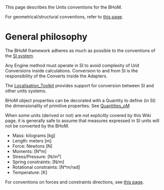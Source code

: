 This page describes the Units conventions for the BHoM.

For geometrical/structural conventions, refer to [this page](/BHoM-Structural-Conventions).

# General philosophy
The BHoM framework adheres as much as possible to the conventions of the [SI system](https://en.wikipedia.org/wiki/International_System_of_Units).

Any Engine method must operate in SI to avoid complexity of Unit Conversions inside calculations.
Conversion to and from SI is the responsibility of the Converts inside the Adapters. 

The [Localisation_Toolkit](https://github.com/BHoM/Localisation_Toolkit) provides support for conversion between SI and other units systems.

BHoM object properties can be decorated with a Quantity to define (in SI) the dimensionality of primitive properties. See [Quantities_oM](https://github.com/BHoM/BHoM/tree/master/Quantities_oM/Attributes)

When some units (derived or not) are not explicitly covered by this Wiki page, it is generally safe to assume that measures expressed in SI units will not be converted by the BHoM.

- Mass: kilograms [kg]
- Length: meters [m]
- Force: Newtons [N]
- Moments: [N*m]
- Stress/Pressure: [N/m²]
- Spring constraints: [N/m]
- Rotational constraints: [N*m/rad]
- Temperature: [K]

For conventions on forces and constraints directions, see [this page](/BHoM-Structural-Conventions).
